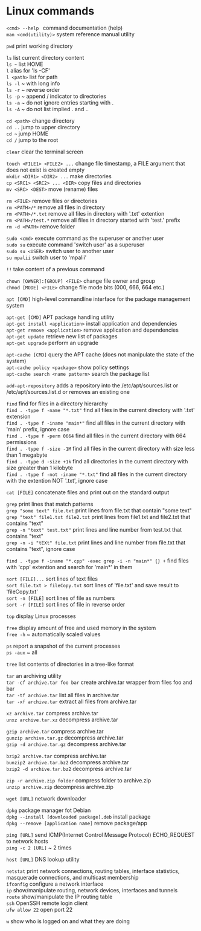 # Linux commands

`<cmd> --help ` command documentation (help)  
`man <cmd(utility)>` system reference manual utility  

`pwd` print working directory  

`ls` list current directory content  
`ls ~` list HOME  
`l` alias for 'ls -CF'  
`l <path>` list for path  
`ls -l` ~ with long info  
`ls -r` ~ reverse order  
`ls -p` ~ append / indicator to directories  
`ls -a` ~ do not ignore entries starting with .  
`ls -A` ~ do not list implied . and ..  

`cd <path>` change directory  
`cd ..` jump to upper directory  
`cd ~` jump HOME  
`cd /` jump to the root  

`clear` clear the terminal screen  

`touch <FILE1> <FILE2> ...` change file timestamp, a FILE argument that does not exist is created empty  
`mkdir <DIR1> <DIR2> ...` make directories  
`cp <SRC1> <SRC2> ... <DIR>` copy files and directories  
`mv <SRC> <DEST>` move (rename) files  

`rm <FILE>` remove files or directories  
`rm <PATH>/*` remove all files in directory  
`rm <PATH>/*.txt` remove all files in directory with '.txt' extention  
`rm <PATH>/test.*` remove all files in directory started with 'test.' prefix  
`rm -d <PATH>` remove folder  

`sudo <cmd>` execute command as the superuser or another user  
`sudo su` execute command 'switch user' as a superuser  
`sudo su <USER>` switch user to another user  
`su mpalii` switch user to 'mpalii'  

`!!` take content of a previous command  

`chown [OWNER]:[GROUP] <FILE>` change file owner and group  
`chmod [MODE] <FILE>` change file mode bits (000, 666, 664 etc.)  

`apt [CMD]` high-level commandline interface for the package management system  

`apt-get [CMD]` APT package handling utility  
`apt-get install <application>` install application and dependencies  
`apt-get remove <application>` remove application and dependencies  
`apt-get update` retrieve new list of packages  
`apt-get upgrade` perform an upgrade  

`apt-cache [CMD]` query the APT cache (does not manipulate the state of the system)  
`apt-cache policy <package>` show policy settings  
`apt-cache search <name pattern>` search the package list  

`add-apt-repository` adds a repository into the /etc/apt/sources.list or /etc/apt/sources.list.d or removes an existing one  

`find` find for files in a directory hierarchy  
`find . -type f -name "*.txt"` find all files in the current directory with '.txt' extension  
`find . -type f -iname "main*"` find all files in the current directory with 'main' prefix, ignore case  
`find . -type f -perm 0664` find all files in the current directory with 664 permissions  
`find . -type f -size -1M` find all files in the current directory with size less than 1 megabyte  
`find . -type d -size +1k` find all directories in the current directory with size greater than 1 kilobyte  
`find . -type f -not -iname "*.txt"` find all files in the current directory with the extention NOT '.txt', ignore case  

`cat [FILE]` concatenate files and print out on the standard output  

`grep` print lines that match patterns  
`grep "some text" file.txt` print lines from file.txt that contain "some text"  
`grep "text" file1.txt file2.txt` print lines from file1.txt and file2.txt that contains "text"  
`grep -n "text" test.txt"` print lines and line number from test.txt that contains "text"  
`grep -n -i "tEXt" file.txt` print lines and line number from file.txt that contains "text", ignore case  

`find . -type f -iname "*.cpp" -exec grep -i -n "main*" {} +` find files with 'cpp' extention and search for 'main*' in them   

`sort [FILE]...` sort lines of text files  
`sort file.txt > fileCopy.txt` sort lines of 'file.txt' and save result to 'fileCopy.txt'  
`sort -n [FILE]` sort lines of file as numbers  
`sort -r [FILE]` sort lines of file in reverse order  

`top` display Linux processes  

`free` display amount of free and used memory in the system  
`free -h` ~ automatically scaled values  

`ps` report a snapshot of the current processes  
`ps -aux` ~ all  

`tree` list contents of directories in a tree-like format  

`tar` an archiving utility  
`tar -cf archive.tar foo bar` create archive.tar wrapper from files foo and bar  
`tar -tf archive.tar` list all files in archive.tar  
`tar -xf archive.tar` extract all files from archive.tar  

`xz archive.tar` compress archive.tar  
`unxz archive.tar.xz` decompress archive.tar  

`gzip archive.tar` compress archive.tar  
`gunzip archive.tar.gz` decompress archive.tar  
`gzip -d archive.tar.gz` decompress archive.tar  

`bzip2 archive.tar` compress archive.tar  
`bunzip2 archive.tar.bz2` decompress archive.tar  
`bzip2 -d archive.tar.bz2` decompress archive.tar  

`zip -r archive.zip folder` compress folder to archive.zip  
`unzip archive.zip` decompress archive.zip  

`wget [URL]` network downloader  

`dpkg` package manager fot Debian  
`dpkg --install [downloaded package].deb` install package  
`dpkg --remove [application name]` remove package/app  

`ping [URL]` send ICMP(Internet Control Message Protocol) ECHO_REQUEST to network hosts  
`ping -c 2 [URL]` ~ 2 times  

`host [URL]` DNS lookup utility  

`netstat` print network connections, routing tables, interface statistics, masquerade connections, and multicast membership  
`ifconfig` configure a network interface  
`ip` show/manipulate routing, network devices, interfaces and tunnels  
`route` show/manipulate the IP routing table  
`ssh` OpenSSH remote login client  
`ufw allow 22` open port 22  

`w` show who is logged on and what they are doing  

